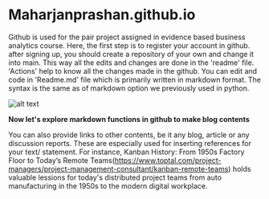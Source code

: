 # Maharjanprashan.github.io

Github is used for the pair project assigned in evidence based business analytics course. Here, the first step is to register your account in github. after signing up, you should create a repository of your own and change it into main. This way all the edits and changes are done in the 'readme' file. 'Actions' help to know all the changes made in the github. You can edit and code in 'Readme.md' file which is primarily written in markdown format. The syntax is the same as of markdown option we previously used in python.

![alt text](https://bs-uploads.toptal.io/blackfish-uploads/public-files/Untitled-c1c5294701185de6bfc2ad3e915e4861.png)

**Now let's explore markdown functions in github to make blog contents**

You can also provide links to other contents, be it any blog, article or any discussion reports. These are especially used for inserting references for your text/ statement. For instance, Kanban History: From 1950s Factory Floor to Today’s Remote Teams(https://www.toptal.com/project-managers/project-management-consultant/kanban-remote-teams) holds valuable lessions for today's distributed project teams from auto manufacturing in the 1950s to the modern digital workplace.
